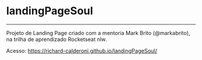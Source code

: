 # landingPageSoul

_______________________________________

Projeto de Landing Page criado com a mentoria Mark Brito (@markabrito), na trilha de aprendizado Rocketseat nlw.

Acesso: https://richard-calderoni.github.io/landingPageSoul/
